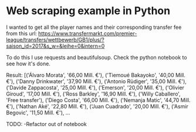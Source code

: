 # Web scraping example in Python

I wanted to get all the player names and their corresponding transfer fee from this url:
https://www.transfermarkt.com/premier-league/transfers/wettbewerb/GB1/plus/?saison_id=2017&s_w=&leihe=0&intern=0

To do this I use requests and beautifulsoup. Check the python notebook to see how it's done.

Result:
[('Álvaro Morata', '66,00 Mill. €'),
 ('Tiemoué Bakayoko', '40,00 Mill. €'),
 ('Danny Drinkwater', '37,90 Mill. €'),
 ('Antonio Rüdiger', '35,00 Mill. €'),
 ('Davide Zappacosta', '25,00 Mill. €'),
 ('Emerson', '20,00 Mill. €'),
 ('Olivier Giroud', '17,00 Mill. €'),
 ('Ross Barkley', '16,90 Mill. €'),
 ('Willy Caballero', 'Free transfer'),
 ('Diego Costa', '66,00 Mill. €'),
 ('Nemanja Matic', '44,70 Mill. €'),
 ('Nathan Aké', '22,80 Mill. €'),
 ('Juan Cuadrado', '20,00 Mill. €'),
 ('Asmir Begovic', '11,50 Mill. €'),
 ...


TODO: 
-Refactor out of notebook
